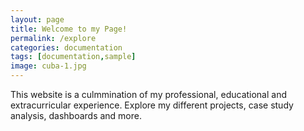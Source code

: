 ```yaml
---
layout: page
title: Welcome to my Page!
permalink: /explore
categories: documentation
tags: [documentation,sample]
image: cuba-1.jpg
---
```

This website is a culmmination of my professional, educational and extracurricular experience. Explore my different projects, case study analysis, dashboards and more.


